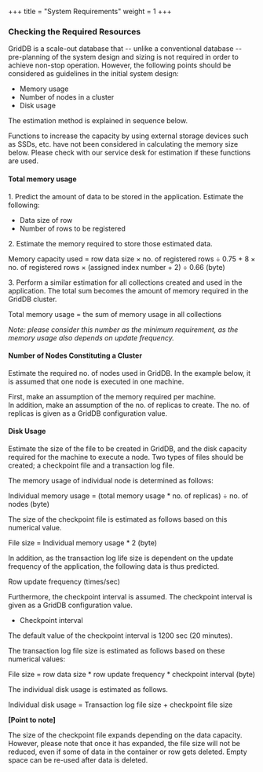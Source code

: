 +++
title = "System Requirements"
weight = 1
+++


### Checking the Required Resources

GridDB is a scale-out database that -- unlike a conventional database -- pre-planning of the system design and sizing is not required in order to achieve non-stop operation. However, the following points should be considered as guidelines in the initial system design:

*   Memory usage
*   Number of nodes in a cluster
*   Disk usage

The estimation method is explained in sequence below.

Functions to increase the capacity by using external storage devices such as SSDs, etc. have not been considered in calculating the memory size below. Please check with our service desk for estimation if these functions are used.

#### **Total memory usage**

1\. Predict the amount of data to be stored in the application. Estimate the following:

*   Data size of row
*   Number of rows to be registered

2\. Estimate the memory required to store those estimated data.

Memory capacity used = row data size × no. of registered rows ÷ 0.75 + 8 × no. of registered rows × (assigned index number + 2) ÷ 0.66 (byte)

3\. Perform a similar estimation for all collections created and used in the application. The total sum becomes the amount of memory required in the GridDB cluster.

Total memory usage = the sum of memory usage in all collections

_Note: please consider this number as the minimum requirement, as the memory usage also depends on update frequency._

#### **Number of Nodes Constituting a Cluster**

Estimate the required no. of nodes used in GridDB. In the example below, it is assumed that one node is executed in one machine.

First, make an assumption of the memory required per machine.  
In addition, make an assumption of the no. of replicas to create. The no. of replicas is given as a GridDB configuration value.

#### **Disk Usage**

Estimate the size of the file to be created in GridDB, and the disk capacity required for the machine to execute a node. Two types of files should be created; a checkpoint file and a transaction log file.

The memory usage of individual node is determined as follows:

Individual memory usage = (total memory usage * no. of replicas) ÷ no. of nodes (byte) 

The size of the checkpoint file is estimated as follows based on this numerical value.

File size = Individual memory usage * 2 (byte)

In addition, as the transaction log life size is dependent on the update frequency of the application, the following data is thus predicted.

Row update frequency (times/sec)

Furthermore, the checkpoint interval is assumed. The checkpoint interval is given as a GridDB configuration value.

*   Checkpoint interval

The default value of the checkpoint interval is 1200 sec (20 minutes).

The transaction log file size is estimated as follows based on these numerical values:

File size = row data size * row update frequency * checkpoint interval (byte)

The individual disk usage is estimated as follows.

Individual disk usage = Transaction log file size + checkpoint file size 

**\[Point to note\]**

The size of the checkpoint file expands depending on the data capacity. However, please note that once it has expanded, the file size will not be reduced, even if some of data in the container or row gets deleted. Empty space can be re-used after data is deleted.
